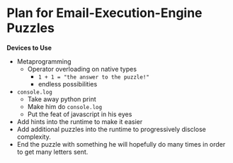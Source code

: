 # Plan for Email-Execution-Engine Puzzles

**Devices to Use**

- Metaprogramming
  - Operator overloading on native types
    - `1 + 1 = "the answer to the puzzle!"`
    - endless possibilities
- `console.log`
  - Take away python print
  - Make him do `console.log`
  - Put the feat of javascript in his eyes
- Add hints into the runtime to make it easier
- Add additional puzzles into the runtime to progressively disclose
  complexity.
- End the puzzle with something he will hopefully do many times in order
  to get many letters sent.
